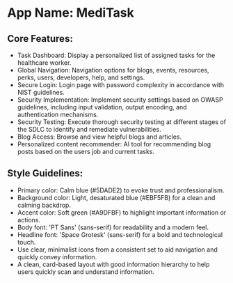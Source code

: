 # **App Name**: MediTask

## Core Features:

- Task Dashboard: Display a personalized list of assigned tasks for the healthcare worker.
- Global Navigation: Navigation options for blogs, events, resources, perks, users, developers, help, and settings.
- Secure Login: Login page with password complexity in accordance with NIST guidelines.
- Security Implementation: Implement security settings based on OWASP guidelines, including input validation, output encoding, and authentication mechanisms.
- Security Testing: Execute thorough security testing at different stages of the SDLC to identify and remediate vulnerabilities.
- Blog Access: Browse and view helpful blogs and articles.
- Personalized content recommender: AI tool for recommending blog posts based on the users job and current tasks.

## Style Guidelines:

- Primary color: Calm blue (#5DADE2) to evoke trust and professionalism.
- Background color: Light, desaturated blue (#EBF5FB) for a clean and calming backdrop.
- Accent color: Soft green (#A9DFBF) to highlight important information or actions.
- Body font: 'PT Sans' (sans-serif) for readability and a modern feel.
- Headline font: 'Space Grotesk' (sans-serif) for a bold and technological touch.
- Use clear, minimalist icons from a consistent set to aid navigation and quickly convey information.
- A clean, card-based layout with good information hierarchy to help users quickly scan and understand information.